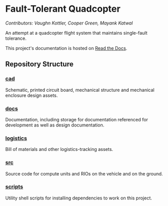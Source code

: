 # Fault-Tolerant Quadcopter

*Contributors: Vaughn Kottler, Cooper Green, Mayank Katwal*

An attempt at a quadcopter flight system that maintains
single-fault tolerance.

This project's documentation is hosted on
[Read the Docs](https://fault-tolerant-quadcopter.readthedocs.io/en/latest/).

## Repository Structure

### [cad](cad)

Schematic, printed circuit board, mechanical structure and mechanical enclosure
design assets.

### [docs](docs)

Documentation, including storage for documentation referenced for development
as well as design documentation.

### [logistics](logistics)

Bill of materials and other logistics-tracking assets.

### [src](src)

Source code for compute units and RIOs on the vehicle and on the ground.

### [scripts](scripts)

Utility shell scripts for installing dependencies to work on this project.
